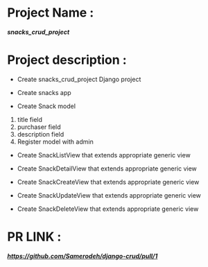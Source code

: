 # Project Name : 

***snacks_crud_project***

# Project description : 

* Create snacks_crud_project Django project

* Create snacks app

* Create Snack model

1. title field
2. purchaser field
3. description field
4. Register model with admin

* Create SnackListView that extends appropriate generic view

* Create SnackDetailView that extends appropriate generic view

* Create SnackCreateView that extends appropriate generic view

* Create SnackUpdateView that extends appropriate generic view

* Create SnackDeleteView that extends appropriate generic view 

# PR LINK : 

***https://github.com/Samerodeh/django-crud/pull/1***